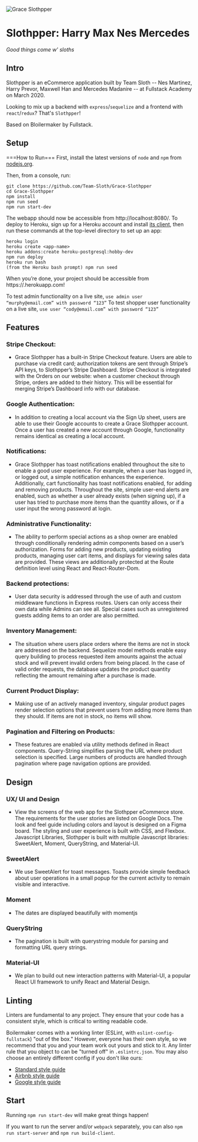 
![Grace Slothpper](https://grace-slothpper.herokuapp.com/img/sloth-md.gif)

# Slothpper: Harry Max Nes Mercedes

_Good things come w' sloths_

## Intro

Slothpper is an eCommerce application built by Team Sloth -- Nes Martinez, Harry Prevor, Maxwell Han and Mercedes Madanire -- at Fullstack Academy on March 2020.

Looking to mix up a backend with `express`/`sequelize` and a frontend with
`react`/`redux`? That's `Slothpper`!

Based on Bloilermaker by Fullstack.

## Setup

===How to Run===
First, install the latest versions of `node` and `npm` from [nodejs.org](https://www.nodejs.org).

Then, from a console, run:

```
git clone https://github.com/Team-Sloth/Grace-Slothpper
cd Grace-Slothpper
npm install
npm run seed
npm run start-dev
```

The webapp should now be accessible from http://localhost:8080/. To deploy to Heroku, sign up for a Heroku account and install [its client](https://devcenter.heroku.com/articles/heroku-cli), then run these commands at the top-level directory to set up an app:

```
heroku login
heroku create <app-name>
heroku addons:create heroku-postgresql:hobby-dev
npm run deploy
heroku run bash
(from the Heroku bash prompt) npm run seed
```

When you’re done, your project should be accessible from https://<app-name>.herokuapp.com!

To test admin functionality on a live site, `use admin user “murphy@email.com” with password “123”`
To test shopper user functionality on a live site, `use user “cody@email.com” with password “123”`

## Features

### Stripe Checkout:

- Grace Slothpper has a built-in Stripe Checkout feature. Users are able to purchase via credit card; authorization tokens are sent through Stripe’s API keys, to Slothpper’s Stripe Dashboard. Stripe Checkout is integrated with the Orders on our website: when a customer checkout through Stripe, orders are added to their history. This will be essential for merging Stripe’s Dashboard info with our database.

### Google Authentication:

- In addition to creating a local account via the Sign Up sheet, users are able to use their Google accounts to create a Grace Slothpper account. Once a user has created a new account through Google, functionality remains identical as creating a local account.

### Notifications:

- Grace Slothpper has toast notifications enabled throughout the site to enable a good user experience. For example, when a user has logged in, or logged out, a simple notification enhances the experience. Additionally, cart functionality has toast notifications enabled, for adding and removing products. Throughout the site, simple user-end alerts are enabled, such as whether a user already exists (when signing up), if a user has tried to purchase more items than the quantity allows, or if a user input the wrong password at login.

### Administrative Functionality:

- The ability to perform special actions as a shop owner are enabled through conditionally rendering admin components based on a user’s authorization.  Forms for adding new products, updating existing products, managing user cart items, and displays for viewing sales data are provided.  These views are additionally protected at the Route definition level using React and React-Router-Dom.

### Backend protections:

- User data security is addressed through the use of auth and custom middleware functions in Express routes.  Users can only access their own data while Admins can see all.  Special cases such as unregistered guests adding items to an order are also permitted.

### Inventory Management:

- The situation where users place orders where the items are not in stock are addressed on the backend.  Sequelize model methods enable easy query building to process requested item amounts against the actual stock and will prevent invalid orders from being placed.  In the case of valid order requests, the database updates the product quantity reflecting the amount remaining after a purchase is made.

### Current Product Display:

- Making use of an actively managed inventory, singular product pages render selection options that prevent users from adding more items than they should.  If items are not in stock, no items will show.

### Pagination and Filtering on Products:

- These features are enabled via utility methods defined in React components.  Query-String simplifies parsing the URL where product selection is specified.  Large numbers of products are handled through pagination where page navigation options are provided.

## Design

### UX/ UI and Design

- View the screens of the web app for the Slothpper eCommerce store. The requirements for the user stories are listed on Google Docs. The look and feel guide including colors and layout is designed on a Figma board. The styling and user experience is built with CSS, and Flexbox.
Javascript Libraries, Slothpper is built with multiple Javascript libraries: SweetAlert, Moment, QueryString, and Material-UI.

### SweetAlert

- We use SweetAlert for toast messages. Toasts provide simple feedback about user operations in a small popup for the current activity to remain visible and interactive.

### Moment

-  The dates are displayed beautifully with momentjs

### QueryString

- The pagination is built with querystring module for parsing and formatting URL query strings.

### Material-UI

- We plan to build out new interaction patterns with Material-UI, a popular React UI framework to unify React and Material Design.

## Linting

Linters are fundamental to any project. They ensure that your code
has a consistent style, which is critical to writing readable code.

Boilermaker comes with a working linter (ESLint, with
`eslint-config-fullstack`) "out of the box." However, everyone has
their own style, so we recommend that you and your team work out yours
and stick to it. Any linter rule that you object to can be "turned
off" in `.eslintrc.json`. You may also choose an entirely different
config if you don't like ours:

* [Standard style guide](https://standardjs.com/)
* [Airbnb style guide](https://github.com/airbnb/javascript)
* [Google style guide](https://google.github.io/styleguide/jsguide.html)

## Start

Running `npm run start-dev` will make great things happen!

If you want to run the server and/or `webpack` separately, you can also
`npm run start-server` and `npm run build-client`.
